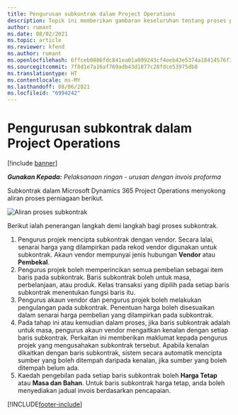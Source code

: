 ```yaml
---
title: Pengurusan subkontrak dalam Project Operations
description: Topik ini memberikan gambaran keseluruhan tentang proses pengurusan subkontrak hujung ke hujung dalam Microsoft Dynamics 365 Project Operations.
author: rumant
ms.date: 08/02/2021
ms.topic: article
ms.reviewer: kfend
ms.author: rumant
ms.openlocfilehash: 6ffceb0886fdc841ea01a099243cf4eeb43e5374a18414576f3639a3e50857fd
ms.sourcegitcommit: 7f8d1e7a16af769adb43d1877c28fdce53975db8
ms.translationtype: HT
ms.contentlocale: ms-MY
ms.lasthandoff: 08/06/2021
ms.locfileid: "6994242"
---
```

# <a name="subcontract-management-in-project-operations"></a>Pengurusan subkontrak dalam Project Operations

[!include [banner](../../includes/dataverse-preview.md)]

_**Gunakan Kepada:** Pelaksanaan ringan - urusan dengan invois proforma_

Subkontrak dalam Microsoft Dynamics 365 Project Operations menyokong aliran proses perniagaan berikut.

![Aliran proses subkontrak](../media/SubcontractingProcessFlow.png)

Berikut ialah penerangan langkah demi langkah bagi proses subkontrak.

1. Pengurus projek mencipta subkontrak dengan vendor. Secara lalai, senarai harga yang dilampirkan pada rekod vendor digunakan untuk subkontrak. Akaun vendor mempunyai jenis hubungan **Vendor** atau **Pembekal**.
2. Pengurus projek boleh memperincikan semua pembelian sebagai item baris pada subkontrak. Baris subkontrak boleh untuk masa, perbelanjaan, atau produk. Kelas transaksi yang dipilih pada setiap baris subkontrak menentukan fungsi baris itu.
3. Pengurus akaun vendor dan pengurus projek boleh melakukan pengulangan pada subkontrak. Penentuan harga boleh disesuaikan dalam senarai harga pembelian yang dilampirkan pada subkontrak.
4. Pada tahap ini atau kemudian dalam proses, jika baris subkontrak adalah untuk masa, pengurus akaun vendor mengaitkan kenalan dengan setiap baris subkontrak. Perkaitan ini memberikan maklumat kepada pengurus projek yang mengusahakan subkontrak tersebut. Apabila kenalan dikaitkan dengan baris subkontrak, sistem secara automatik mencipta sumber yang boleh ditempah daripada kenalan, jika sumber yang boleh ditempah belum ada.
5. Kaedah pengebilan pada setiap baris subkontrak boleh **Harga Tetap** atau **Masa dan Bahan**. Untuk baris subkontrak harga tetap, anda boleh menyediakan jadual invois berdasarkan pencapaian.

[!INCLUDE[footer-include](../../includes/footer-banner.md)]
